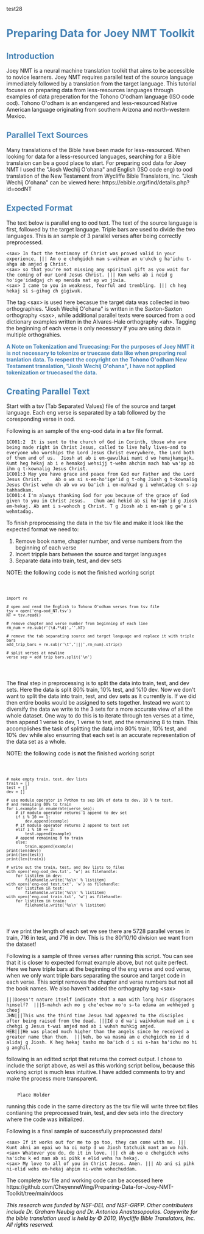 <p>test28</p>
<h1><span style="color:SteelBlue">Preparing Data for Joey NMT Toolkit</span></h1>

<h2><span style="color:SteelBlue">Introduction</span></h2>

<p>Joey NMT is a neural machine translation toolkit that aims to be accessible to novice learners.
 Joey NMT requires parallel text of the source language immediately followed by a translation from the       target language. This tutorial focuses on preparing data from less-resources languages through examples of  data preperation for the Tohono O'odham language (ISO code ood). Tohono O'odham is an endangered and less-resourced Native American language originating from southern Arizona and north-western Mexico.
</p>

<h2><span style="color:SteelBlue">Parallel Text Sources</span></h2>  

<p>Many translations of the Bible have been made for less-resourced. When looking for data for a less-resourced languages, searching for a Bible translaion can be a good place to start. For preparing ood data for Joey NMT I used the "Jiosh Wechij O'ohana" and English (ISO code eng) to ood translation of the New Testament from Wycliffe Bible Translators, Inc. "Jiosh Wechij O'ohana" can be viewed here: <a>https://ebible.org/find/details.php?id=oodNT</a> 
</p>

<h2><span style="color:SteelBlue">Expected Format</span></h2>

 <p>The text below is parallel eng to ood text. The text of the source language is first, followed by the target language. Triple bars are used to divide the two languages. This is an sample of 3 parallel verses after being correctly preprocessed.
</p>

<pre><code>&lt;sax&gt; In fact the testimony of Christ was proved valid in your experience, ||| Am o e chehgidch mam s-wihnam an uꞌukch g haꞌichu t-ahga ab amjed g Christ.
&lt;sax&gt; so that you're not missing any spiritual gift as you wait for the coming of our Lord Jesus Christ. ||| Kum wehs ab i neid g hoꞌigeꞌidadgaj ch ep nenida mat ep wo jiwia.
&lt;sax&gt; I came to you in weakness, fearful and trembling. ||| ch heg hekaj si s‑gihug ch gigiwuk.
</code></pre>
    
<p> The tag &lt;sax&gt; is used here becasue the target data was collected in two orthographies. "Jiosh Wechij O'ohana" is written in the Saxton-Saxton orthography &lt;sax&gt;, while additional parallel texts were sourced from a ood dictionary examples written in the Alvares-Hale orthography &lt;ah&gt;. Tagging the beginning of each verse is only necessary if you are using data in multiple orthograhies. 
</p>
 
 <p><span style="color:SteelBlue"><b>A Note on Tokenization and Truecasing: For the purposes of Joey NMT it is not necessary to tokenize or truecase data like when preparing real tranlation data. To respect the copyright on the Tohono O'odham New Testament translation, "Jiosh Wechij O'ohana", I have not applied tokenization or truecased the data.</b></span></p> 
  
<h2><span style="color:SteelBlue">Creating Parallel Text</span></h2> 

<p>Start with a tsv (Tab Separated Values) file of the source and target language. Each eng verse is separated by a tab followed by the coresponding verse in ood. 
</p>

<p>Following is an sample of the eng-ood data in a tsv file format.
</p>
  
<pre><code>1CO01:2	It is sent to the church of God in Corinth, those who are being made right in Christ Jesus, called to live holy lives—and to everyone who worships the Lord Jesus Christ everywhere, the Lord both of them and of us.  Jiosh at ab i em-gawulkai mamt d wo hemajkamgajk. Kumt heg hekaj ab i e hemakoj wehsijj t-wehm ahchim mach hab waꞌap ab ihm g t-kownalig Jesus Christ.
1CO01:3	May you have grace and peace from God our Father and the Lord Jesus Christ.  	Ab o wa si s-em-hoꞌigeꞌid g t-ohg Jiosh g t-kownalig Jesus Christ wehm ch ab wo wa baꞌich i em-mahkad g i wehmtadag ch s-ap tahhadkam.
1CO01:4	I'm always thanking God for you because of the grace of God given to you in Christ Jesus.  	Chum ani hekid ab si hoꞌigeꞌid g Jiosh em-hekaj. Ab amt i s-wohoch g Christ. T g Jiosh ab i em-mah g geꞌe i wehmtadag.
</code></pre>
    
<p> To finish preprocessing the data in the tsv file and make it look like the expected format we need to: 
</p> 
  
<ol>
  <li>Remove book name, chapter number, and verse numbers from the beginning of each verse</li>
  <li>Incert tripple bars between the source and target languages </li> 
  <li>Separate data into train, test, and dev sets</li>
</ol>


<p> NOTE: the following code is <b>not</b> the finished working script</p>
<pre class="line-number"><code class="language-python">

    import re

    # open and read the English to Tohono O'odham verses from tsv file
    tsv = open('eng-ood_NT.tsv')
    NT = tsv.read()

    # remove chapter and verse number from beginning of each line
    rm_num = re.sub(r'(\d.*\d)','',NT)

    # remove the tab separating source and target language and replace it with triple bars
    add_trip_bars = re.sub(r'\t','|||',rm_num).strip()

    # split verses at newline
    verse_sep = add_trip_bars.split('\n')
    
</code></pre>

<p> The final step in preprocessing is to split the data into train, test, and dev sets. Here the data is split 80% train, 10% test, and %10 dev. Now we don't want to split the data into train, test, and dev sets as it currently is. If we did then entire books would be assigned to sets together. Instead we want to diversify the data we write to the 3 sets for a more accurate view of all the whole dataset. One way to do this is to iterate through ten verses at a time, then append 1 verse to dev, 1 verse to test, and the remaining 8 to train. This accomplishes the task of splitting the data into 80% train, 10% test, and 10% dev while also ensurring that each set is an accurate representation of the data set as a whole. 
</p>

<p>NOTE: the following code is <b>not</b> the finished working script</p>
<pre class="line-number"><code class="language-python">

    # make empty train, test, dev lists
    train = []
    test = []
    dev = []
    
    # use modulo operator in Python to sep 10% of data to dev, 10 % to test, 
    # and remaining 80% to train 
    for i,example in enumerate(verse_sep):
        # if modulo operator returns 1 append to dev set
        if i % 10 == 1:
            dev.append(example)
        # if modulo operator returns 2 append to test set
        elif i % 10 == 2:
            test.append(example)
        # append remaining 8 to train
        else:
            train.append(example)
    print(len(dev))
    print(len(test))
    print(len(train))

    # write out the train, test, and dev lists to files
    with open('eng-ood_dev.txt', 'w') as filehandle:
        for listitem in dev:
            filehandle.write('%s\n' % listitem)
    with open('eng-ood_test.txt', 'w') as filehandle:
        for listitem in test:
            filehandle.write('%s\n' % listitem)
    with open('eng-ood_train.txt', 'w') as filehandle:
        for listitem in train:
            filehandle.write('%s\n' % listitem) 
</code></pre>

<p> If we print the length of each set we see there are 5728 parallel verses in train, 716 in test, and 716 in dev. This is the 80/10/10 division we want from the dataset! </p> 

Following is a sample of three verses after running this script. You can see that it is closer to expected format example above, but not quite perfect. Here we have triple bars at the beginning of the eng verse and ood verse, when we only want triple bars separating the source and target code in each verse. This script removes the chapter and verse numbers but not all the book names. We also haven't added the orthography tag
&lt;sax> 

<pre><code>|||Doesn't nature itself indicate that a man with long hair disgraces himself?  |||S‑mahch ach mo g cheꞌechew moꞌo s‑ta edama am wehhejed g cheoj 
JHN|||This was the third time Jesus had appeared to the disciples after being raised from the dead. |||Id o d waꞌi waikkokam mad am i e chehgi g Jesus t‑wui amjed mad ab i wuhsh muhkig amjed. 
HEB|||He was placed much higher than the angels since he received a greater name than them.  |||Neh, bo wa masma am e chehgidch mo id d alidaj g Jiosh. K heg hekaj tasho mo baꞌich d i si s-has haꞌichu mo hi g anghil.
</code></pre>

<p> following is an editted script that returns the correct output. I chose to include the script above, as well as this working script bellow, because this working script is much less intuitive. I have added comments to try and make the process more transparent.</p>

<pre class="line-number"><code class="language-python">
    Place Holder
</code></pre>

<p>running this code in the same directory as the tsv file will write three txt files contianing the preprocessed train, test, and dev sets into the directory where the code was initialized. </p>

Following is a final sample of successfully preprocessed data! 
<pre><code>&lt;sax&gt; If it works out for me to go too, they can come with me. ||| Kunt ahni am epai wo ha oi matp d wo Jiosh tatchuik mant am wo hih.
&lt;sax&gt; Whatever you do, do it in love. ||| ch ab wo e chehgidch wehs haꞌichu k ed mam ab si pihk e elid wehs ha hekaj.
&lt;sax&gt; My love to all of you in Christ Jesus. Amen. ||| Ab ani si pihk ni‑elid wehs em‑hekaj ahpim ni‑wehm wohochuddam.
</code></pre>

<p> The complete tsv file and working code can be accessed here <a>https://github.com/CheyenneWing/Preparing-Data-for-Joey-NMT-Toolkit/tree/main/docs</a> 
</p>
<p><span style="color:Black"><i>This research was funded by NSF-DEL and NSF-GRFP. Other contributers include Dr. Graham Neubig and Dr. Antonios Anastasopoulos. Copywrite for the bible translation used is held by © 2010, Wycliffe Bible Translators, Inc. All rights reserved.
 </i></span></p>
